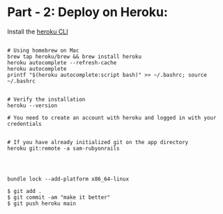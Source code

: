 # Part - 2: Deploy on Heroku:

Install the [heroku CLI](https://devcenter.heroku.com/articles/heroku-command-line)

```

# Using homebrew on Mac
brew tap heroku/brew && brew install heroku
heroku autocomplete --refresh-cache
heroku autocomplete
printf "$(heroku autocomplete:script bash)" >> ~/.bashrc; source ~/.bashrc


# Verify the installation
heroku --version

# You need to create an account with heroku and logged in with your credentials 


# If you have already initialized git on the app directory
heroku git:remote -a sam-rubyonrails




bundle lock --add-platform x86_64-linux

$ git add .
$ git commit -am "make it better"
$ git push heroku main


```
